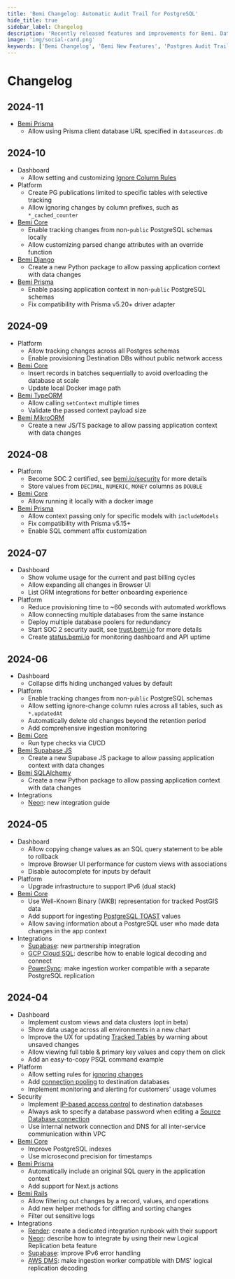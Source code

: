 ```yaml
---
title: 'Bemi Changelog: Automatic Audit Trail for PostgreSQL'
hide_title: true
sidebar_label: Changelog
description: 'Recently released features and improvements for Bemi. Database change tracking for troubleshooting, reporting, data recovery, and audit purposes.'
image: 'img/social-card.png'
keywords: ['Bemi Changelog', 'Bemi New Features', 'Postgres Audit Trails', 'Change Data Capture', 'Database Changes']
---
```


# Changelog

## 2024-11

* [Bemi Prisma](https://github.com/BemiHQ/bemi-prisma)
  * Allow using Prisma client database URL specified in `datasources.db`

## 2024-10

* Dashboard
  * Allow setting and customizing [Ignore Column Rules](https://docs.bemi.io/postgresql/source-database#ignoring-by-columns)
* Platform
  * Create PG publications limited to specific tables with selective tracking
  * Allow ignoring changes by column prefixes, such as `*_cached_counter`
* [Bemi Core](https://github.com/BemiHQ/bemi)
  * Enable tracking changes from non-`public` PostgreSQL schemas locally
  * Allow customizing parsed change attributes with an override function
* [Bemi Django](https://github.com/BemiHQ/bemi-django)
  * Create a new Python package to allow passing application context with data changes
* [Bemi Prisma](https://github.com/BemiHQ/bemi-prisma)
  * Enable passing application context in non-`public` PostgreSQL schemas
  * Fix compatibility with Prisma v5.20+ driver adapter

## 2024-09

* Platform
  * Allow tracking changes across all Postgres schemas
  * Enable provisioning Destination DBs without public network access
* [Bemi Core](https://github.com/BemiHQ/bemi)
  * Insert records in batches sequentially to avoid overloading the database at scale
  * Update local Docker image path
* [Bemi TypeORM](https://github.com/BemiHQ/bemi-typeorm)
  * Allow calling `setContext` multiple times
  * Validate the passed context payload size
* [Bemi MikroORM](https://github.com/BemiHQ/bemi-mikro-orm)
  * Create a new JS/TS package to allow passing application context with data changes

## 2024-08

* Platform
  * Become SOC 2 certified, see [bemi.io/security](https://bemi.io/security) for more details
  * Store values from `DECIMAL`, `NUMERIC`, `MONEY` columns as `DOUBLE`
* [Bemi Core](https://github.com/BemiHQ/bemi)
  * Allow running it locally with a docker image
* [Bemi Prisma](https://github.com/BemiHQ/bemi-prisma)
  * Allow context passing only for specific models with `includeModels`
  * Fix compatibility with Prisma v5.15+
  * Enable SQL comment affix customization

## 2024-07

* Dashboard
  * Show volume usage for the current and past billing cycles
  * Allow expanding all changes in Browser UI
  * List ORM integrations for better onboarding experience
* Platform
  * Reduce provisioning time to ~60 seconds with automated workflows
  * Allow connecting multiple databases from the same instance
  * Deploy multiple database poolers for redundancy
  * Start SOC 2 security audit, see [trust.bemi.io](https://trust.bemi.io/) for more details
  * Create [status.bemi.io](https://status.bemi.io/) for monitoring dashboard and API uptime

## 2024-06

* Dashboard
  * Collapse diffs hiding unchanged values by default
* Platform
  * Enable tracking changes from non-`public` PostgreSQL schemas
  * Allow setting ignore-change column rules across all tables, such as `*.updatedAt`
  * Automatically delete old changes beyond the retention period
  * Add comprehensive ingestion monitoring
* [Bemi Core](https://github.com/BemiHQ/bemi)
  * Run type checks via CI/CD
* [Bemi Supabase JS](https://github.com/BemiHQ/bemi-supabase-js)
  * Create a new Supabase JS package to allow passing application context with data changes
* [Bemi SQLAlchemy](https://github.com/BemiHQ/bemi-sqlalchemy)
  * Create a new Python package to allow passing application context with data changes
* Integrations
  * [Neon](https://neon.tech/docs/guides/bemi): new integration guide

## 2024-05

* Dashboard
  * Allow copying change values as an SQL query statement to be able to rollback
  * Improve Browser UI performance for custom views with associations
  * Disable autocomplete for inputs by default
* Platform
  * Upgrade infrastructure to support IPv6 (dual stack)
* [Bemi Core](https://github.com/BemiHQ/bemi)
  * Use Well-Known Binary (WKB) representation for tracked PostGIS data
  * Add support for ingesting [PostgreSQL TOAST](https://www.postgresql.org/docs/current/storage-toast.html) values
  * Allow saving information about a PostgreSQL user who made data changes in the app context
* Integrations
  * [Supabase](https://supabase.com/partners/integrations/bemi): new partnership integration
  * [GCP Cloud SQL](/hosting/gcp): describe how to enable logical decoding and connect
  * [PowerSync](https://www.powersync.com): make ingestion worker compatible with a separate PostgreSQL replication

## 2024-04

* Dashboard
  * Implement custom views and data clusters (opt in beta)
  * Show data usage across all environments in a new chart
  * Improve the UX for updating [Tracked Tables](https://docs.bemi.io/postgresql/source-database#tracking-by-tables) by warning about unsaved changes
  * Allow viewing full table & primary key values and copy them on click
  * Add an easy-to-copy PSQL command example
* Platform
  * Allow setting rules for [ignoring changes](https://docs.bemi.io/postgresql/source-database#ignoring-by-columns)
  * Add [connection pooling](https://docs.bemi.io/postgresql/destination-database#connection-pooling) to destination databases
  * Implement monitoring and alerting for customers' usage volumes
* Security
  * Implement [IP-based access control](https://docs.bemi.io/destination-database#ip-based-access-control) to destination databases
  * Always ask to specify a database password when editing a [Source Database connection](https://docs.bemi.io/source-database#connection)
  * Use internal network connection and DNS for all inter-service communication within VPC
* [Bemi Core](https://github.com/BemiHQ/bemi)
  * Improve PostgreSQL indexes
  * Use microsecond precision for timestamps
* [Bemi Prisma](https://github.com/BemiHQ/bemi-prisma)
  * Automatically include an original SQL query in the application context
  * Add support for Next.js actions
* [Bemi Rails](https://github.com/BemiHQ/bemi-rails)
  * Allow filtering out changes by a record, values, and operations
  * Add new helper methods for diffing and sorting changes
  * Filter out sensitive logs
* Integrations
  * [Render](/hosting/render): create a dedicated integration runbook with their support
  * [Neon](/hosting/neon): describe how to integrate by using their new Logical Replication beta feature
  * [Supabase](/hosting/supabase): improve IPv6 error handling
  * [AWS DMS](https://aws.amazon.com/dms/): make ingestion worker compatible with DMS' logical replication decoding
